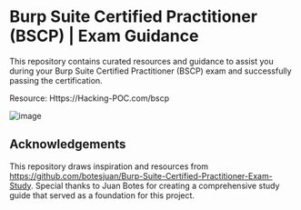 # Burp Suite Certified Practitioner (BSCP) | Exam Guidance

This repository contains curated resources and guidance to assist you during your Burp Suite Certified Practitioner (BSCP) exam and successfully passing the certification.

Resource: Https://Hacking-POC.com/bscp

![image](https://github.com/user-attachments/assets/1d28ae4c-32ff-4274-898d-fee0d449780c)

## Acknowledgements

This repository draws inspiration and resources from https://github.com/botesjuan/Burp-Suite-Certified-Practitioner-Exam-Study.
Special thanks to Juan Botes for creating a comprehensive study guide that served as a foundation for this project.
